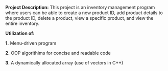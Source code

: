 
**Project Description:**
This project is an inventory management program where users can be able to create a new product ID, add product details to the product ID, delete a product, view a specific product, and view the entire inventory.

**Utilization of:**

**1.** Menu-driven program

**2.** OOP algorithims for concise and readable code

**3.** A dynamically allocated array (use of vectors in C++)
